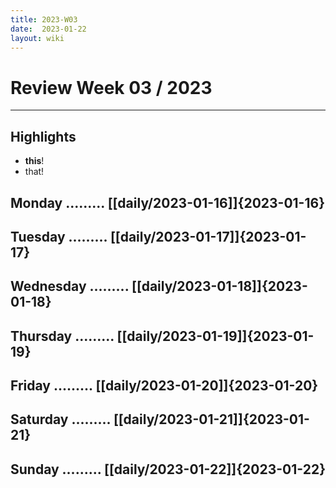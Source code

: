 ```yaml
---
title: 2023-W03
date:  2023-01-22
layout: wiki
---
```


# Review Week 03 / 2023

---

## Highlights
- **this**!
- that!

## Monday     .........  [[daily/2023-01-16]]{2023-01-16}
## Tuesday    .........  [[daily/2023-01-17]]{2023-01-17}
## Wednesday  .........  [[daily/2023-01-18]]{2023-01-18}
## Thursday   .........  [[daily/2023-01-19]]{2023-01-19}
## Friday     .........  [[daily/2023-01-20]]{2023-01-20}
## Saturday   .........  [[daily/2023-01-21]]{2023-01-21}
## Sunday     .........  [[daily/2023-01-22]]{2023-01-22}
